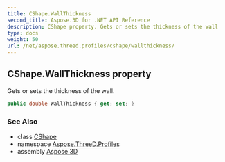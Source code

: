 ```yaml
---
title: CShape.WallThickness
second_title: Aspose.3D for .NET API Reference
description: CShape property. Gets or sets the thickness of the wall
type: docs
weight: 50
url: /net/aspose.threed.profiles/cshape/wallthickness/
---
```

## CShape.WallThickness property

Gets or sets the thickness of the wall.

```csharp
public double WallThickness { get; set; }
```

### See Also

* class [CShape](../)
* namespace [Aspose.ThreeD.Profiles](../../../aspose.threed.profiles/)
* assembly [Aspose.3D](../../../)


